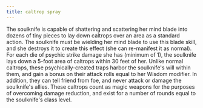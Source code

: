 ```yaml
---
title: caltrop spray
---
```


The soulknife is capable of shattering and scattering her mind blade into dozens of tiny pieces to lay down caltrops over an area as a standard action. The soulknife must be wielding her mind blade to use this blade skill, and she destroys it to create this effect (she can re-manifest it as normal). For each die of psychic strike damage she has (minimum of 1), the soulknife lays down a 5-foot area of caltrops within 30 feet of her. Unlike normal caltrops, these psychically-created traps harbor the soulknife's will within them, and gain a bonus on their attack rolls equal to her Wisdom modifier. In addition, they can tell friend from foe, and never attack or damage the soulknife's allies. These caltrops count as magic weapons for the purposes of overcoming damage reduction, and exist for a number of rounds equal to the soulknife's class level.
